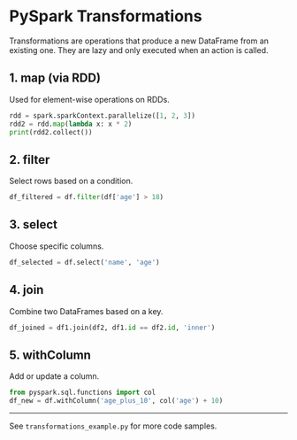 # PySpark Transformations

Transformations are operations that produce a new DataFrame from an existing one. They are lazy and only executed when an action is called.

## 1. map (via RDD)
Used for element-wise operations on RDDs.
```python
rdd = spark.sparkContext.parallelize([1, 2, 3])
rdd2 = rdd.map(lambda x: x * 2)
print(rdd2.collect())
```

## 2. filter
Select rows based on a condition.
```python
df_filtered = df.filter(df['age'] > 18)
```

## 3. select
Choose specific columns.
```python
df_selected = df.select('name', 'age')
```

## 4. join
Combine two DataFrames based on a key.
```python
df_joined = df1.join(df2, df1.id == df2.id, 'inner')
```

## 5. withColumn
Add or update a column.
```python
from pyspark.sql.functions import col
df_new = df.withColumn('age_plus_10', col('age') + 10)
```

---
See `transformations_example.py` for more code samples.
